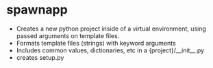 # spawnapp
* Creates a new python project inside of a virtual environment, using passed arguments on template files.
* Formats template files (strings) with keyword arguments
* Includes common values, dictionaries, etc in a {project}/\_\_init\_\_.py
* creates setup.py

